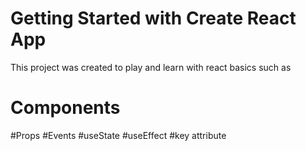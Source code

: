 # Getting Started with Create React App
This project was created to play and learn with react basics such as
# Components
#Props
#Events
#useState
#useEffect
#key attribute


